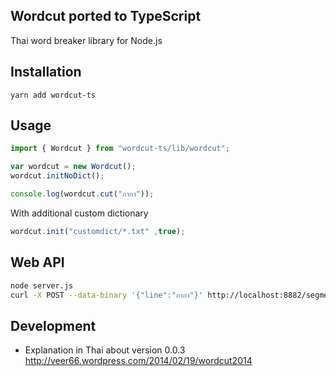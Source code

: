 ## Wordcut ported to TypeScript

Thai word breaker library for Node.js

## Installation

```
yarn add wordcut-ts
```

## Usage

```typescript
import { Wordcut } from "wordcut-ts/lib/wordcut";

var wordcut = new Wordcut();
wordcut.initNoDict();

console.log(wordcut.cut("กากา"));
```

With additional custom dictionary

```typescript
wordcut.init("customdict/*.txt" ,true);
```

## Web API

```bash
node server.js
curl -X POST --data-binary '{"line":"กากา"}' http://localhost:8882/segment
```

## Development

- Explanation in Thai about version 0.0.3 http://veer66.wordpress.com/2014/02/19/wordcut2014
